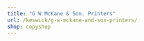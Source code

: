 ```yaml
---
title: "G W McKane & Son. Printers"
url: /keswick/g-w-mckane-and-son-printers/
shop: copyshop
---
```

